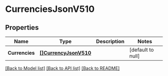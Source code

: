 # CurrenciesJsonV510

## Properties
Name | Type | Description | Notes
------------ | ------------- | ------------- | -------------
**Currencies** | [**[]CurrencyJsonV510**](CurrencyJsonV510.md) |  | [default to null]

[[Back to Model list]](../README.md#documentation-for-models) [[Back to API list]](../README.md#documentation-for-api-endpoints) [[Back to README]](../README.md)


